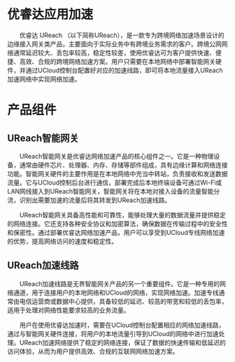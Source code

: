 # 优睿达应用加速

&emsp;&emsp;优睿达 UReach （以下简称UReach），是一款专为跨境网络加速场景设计的边缘接入网关类产品，主要面向于实际业务中有跨境业务需求的客户。跨境公网网络通常延迟较大、丢包率较高，稳定性较差，使用优睿达可为客户提供快速、便捷、高效、合规的跨境网络加速方案。用户只需要在本地网络中部署智能网关硬件，并通过UCloud控制台配置好对应的加速线路，即可将本地流量接入UReach加速网络中实现网络加速。

# 产品组件

## **UReach智能网关**

&emsp;&emsp;UReach智能网关是优睿达网络加速产品的核心组件之一。它是一种物理设备，通常由硬件芯片、处理器、内存、存储等部件组成，具有边缘计算和网络连接功能。智能网关硬件的主要作用是在本地网络中充当中转站，负责接收和发送数据流量。它与UCloud控制后台进行通信，部署完成后本地终端设备可通过Wi-Fi或LAN网线接入到UReach智能网关，智能网关将在本地对接入设备的流量智能分流，识别出需要加速的流量后将其转发到UReach加速线路。

&emsp;&emsp;UReach智能网关具备高性能和可靠性，能够处理大量的数据流量并提供稳定的网络连接。它还支持各种安全协议和加密算法，确保数据在传输过程中的安全性和保密性。通过部署优睿达网络加速产品，用户可以享受到UCloud专线网络加速的优势，提高网络访问的速度和稳定性。

## **UReach加速线路**

&emsp;&emsp;UReach加速线路是无界智能网关产品的另一个重要组件。它是一种专用的网络通道，用于连接用户的本地网络和UCloud的网络，实现网络加速。加速专线通常由电信运营商或数据中心提供，具备较低的延迟、较高的带宽和较低的丢包率，适用于处理对网络性能要求较高的业务流量。

&emsp;&emsp;用户在使用优睿达加速时，需要在UCloud控制台配置相应的网络加速线路，通过与智能网关硬件连接，将用户的本地流量引导到UCloud的网络中进行加速处理。UReach加速网络提供了稳定的网络连接，保证了数据的快速传输和低延迟的访问体验，从而为用户提供高效、合规的互联网网络加速方案。